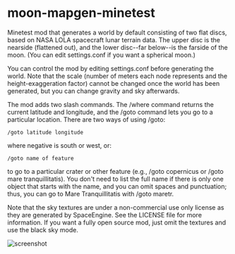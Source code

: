 # moon-mapgen-minetest
Minetest mod that generates a world by default consisting of two flat discs, based on NASA LOLA spacecraft lunar terrain data. The upper disc is the nearside (flattened out), and the lower disc--far below--is the farside of the moon. (You can edit settings.conf if you want a spherical moon.)

You can control the mod by editing settings.conf before generating the world. Note that the scale (number of meters each node represents and the height-exaggeration factor) cannot be changed once the world has been generated, but you can change gravity and sky afterwards.

The mod adds two slash commands. The /where command returns the current latitude and longitude, and the /goto command lets you go to a particular location. There are two ways of using /goto:

    /goto latitude longitude

where negative is south or west, or:

    /goto name of feature

to go to a particular crater or other feature (e.g., /goto copernicus or /goto mare tranquillitatis). You don't need to list the full name if there is only one object that starts with the name, and you can omit spaces and punctuation; thus, you can go to Mare Tranquillitatis with /goto maretr.

Note that the sky textures are under a non-commercial use only license as they are generated by SpaceEngine. See the LICENSE file for more information. If you want a fully open source mod, just omit the textures and use the black sky mode.

![screenshot](../screenshots/screenshot.jpg?raw=true)
